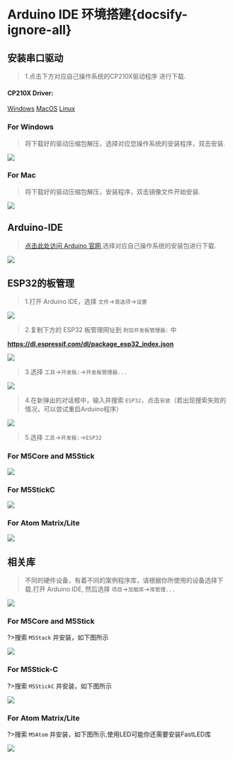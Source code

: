 # Arduino IDE 环境搭建{docsify-ignore-all}


## 安装串口驱动

>1.点击下方对应自己操作系统的CP210X驱动程序 进行下载.

<div class="link">

 <h4><span>CP210X Driver:</span></h4>
    <p>
    <a href="https://m5stack.oss-cn-shenzhen.aliyuncs.com/resource/drivers/CP210x_VCP_Windows.zip" target="_blank" rel="noopener noreferrer"><img src="https://cdn.shopify.com/s/files/1/0056/7689/2250/files/windows_89cc6ea0-2a3c-4327-97e5-8f51f448c38b_icon.png?v=1557026574" alt="">Windows</a>
    <a href="https://m5stack.oss-cn-shenzhen.aliyuncs.com/resource/drivers/CP210x_VCP_MacOS.zip" target="_blank" rel="noopener noreferrer"><img src="https://cdn.shopify.com/s/files/1/0056/7689/2250/files/mac_large.png?v=1557026570" alt="">MacOS</a>
    <a href="https://m5stack.oss-cn-shenzhen.aliyuncs.com/resource/drivers/CP210x_VCP_Linux.zip" target="_blank" rel="noopener noreferrer"><img src="https://cdn.shopify.com/s/files/1/0056/7689/2250/files/linux_icon.png?v=1557026584" alt="">Linux</a>
    </p>
</div>

### For Windows

>将下载好的驱动压缩包解压，选择对应您操作系统的安装程序，双击安装.

<img src="assets/img/related_documents/Arduino_IDE/CP210X_WIN.jpg">

### For Mac

>将下载好的驱动压缩包解压，安装程序，双击镜像文件开始安装.

<img src="assets/img/related_documents/Arduino_IDE/CP210X_MAC.png">



## Arduino-IDE

>[点击此处访问 Arduino 官网](https://www.arduino.cc/en/Main/Software),选择对应自己操作系统的安装包进行下载.


<img src="assets/img/related_documents/Arduino_IDE/Arduino_install.jpg">


## ESP32的板管理

>1.打开 Arduino IDE，选择 `文件`->`首选项`->`设置`

<img src="assets/img/related_documents/Arduino_IDE/Arduino_1.jpg">

>2.复制下方的 ESP32 板管理网址到 `附加开发板管理器:` 中

**https://dl.espressif.com/dl/package_esp32_index.json**

<img src="assets/img/related_documents/Arduino_IDE/Arduino_2.jpg">

>3.选择 `工具`->`开发板:`->`开发板管理器...`

<img src="assets/img/related_documents/Arduino_IDE/Arduino_3.jpg">

>4.在新弹出的对话框中，输入并搜索 `ESP32`，点击`安装`（若出现搜索失败的情况，可以尝试重启Arduino程序）

<img src="assets/img/related_documents/Arduino_IDE/Arduino_4.jpg">

>5.选择 `工具`->`开发板:`->`ESP32`

### For M5Core and M5Stick

<img src="assets/img/related_documents/Arduino_IDE/Arduino_5.jpg">

### For M5StickC

<img src="assets/img/related_documents/Arduino_IDE/Arduino_77.jpg">

### For Atom Matrix/Lite

<img src="assets/img/related_documents/Arduino_IDE/Arduino_66.jpg">

## 相关库

>不同的硬件设备，有着不同的案例程序库，请根据你所使用的设备选择下载.打开 Arduino IDE, 然后选择 `项目`->`加载库`->`库管理...`

<img src="assets/img/related_documents/Arduino_IDE/Arduino_6.jpg">

### For M5Core and M5Stick

?>搜索 `M5Stack` 并安装，如下图所示

<img src="assets/img/related_documents/Arduino_IDE/Arduino_7.jpg">

### For M5Stick-C

?>搜索 `M5StickC` 并安装，如下图所示

<img src="assets/img/related_documents/Arduino_IDE/Arduino_8.jpg">

### For Atom Matrix/Lite

?>搜索 `M5Atom` 并安装，如下图所示,使用LED可能你还需要安装FastLED库

<img src="assets/img/related_documents/Arduino_IDE/Arduino_9.jpg">




<script>

   anchor_search();
   scrollFunc();

</script>